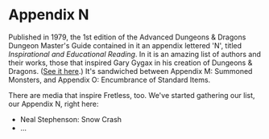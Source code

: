 # Appendix N

Published in 1979, the 1st edition of the Advanced Dungeons & Dragons Dungeon Master's Guide contained in it an appendix lettered 'N', titled _Inspirational and Educational Reading_. In it is an amazing list of authors and their works, those that inspired Gary Gygax in his creation of Dungeons & Dragons. ([See it here](http://www.digital-eel.com/blog/ADnD_reading_list.htm).) It's sandwiched between Appendix M: Summoned Monsters, and Appendix O: Encumbrance of Standard Items.

There are media that inspire Fretless, too. We've started gathering our list, our Appendix N, right here:

+ Neal Stephenson: Snow Crash
+ ...
